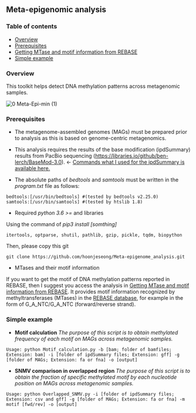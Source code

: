 ## __Meta-epigenomic analysis__

### __Table of contents__

- [Overview](https://github.com/hoonjeseong/Meta-epigenome_analysis/blob/main/README.md#overview)
- [Prerequisites](https://github.com/hoonjeseong/Meta-epigenome_analysis/blob/main/README.md#prerequisites)
- [Getting MTase and motif information from REBASE](https://github.com/hoonjeseong/Meta-epigenome_analysis/blob/main/utils/MTase_REBASE.md)
- [Simple example](https://github.com/hoonjeseong/Meta-epigenome_analysis/blob/main/README.md#simple-example)

### __Overview__

This toolkit helps detect DNA methylation patterns across metagenomic samples.

![0  Meta-Epi-min (1)](https://user-images.githubusercontent.com/39515472/143376782-f68a5aff-681a-4fc2-ad26-4c01439521b9.png)

### __Prerequisites__

- The metagenome-assembled genomes (MAGs) must be prepared prior to analysis as this is based on genome-centric metagenomics.
- This analysis requires the results of the base modification (ipdSummary) results from PacBio sequencing (https://libraries.io/github/ben-lerch/BaseMod-3.0). 
&larr; [Commands what I used for the ipdSummary is available here.](https://github.com/hoonjeseong/Meta-epigenome_analysis/blob/main/docs/tutorial-ipdSummary.md)

- The absolute paths of _bedtools_ and _samtools_ must be written in the _program.txt_ file as follows:

```
bedtools:[/usr/bin/bedtools] #(tested by bedtools v2.25.0)
samtools:[/usr/bin/samtools] #(tested by htslib 1.8)
 ```
 
- Required _python 3.6 >=_ and libraries

Using the command of _pip3 install [somthing]_

`itertools, optparse, shutil, pathlib, gzip, pickle, tqdm, biopython`

Then, please copy this git

`git clone https://github.com/hoonjeseong/Meta-epigenome_analysis.git`

- MTases and their motif information

If you want to get the motif of DNA methylation patterns reported in REBASE, then I suggest you access the analysis in [Getting MTase and motif information from REBASE](https://github.com/hoonjeseong/Meta-epigenome_analysis/blob/main/utils/MTase_REBASE.md). It provides motif information recognized by methyltransferases (MTases) in the [REBASE database](http://rebase.neb.com/rebase/rebase.html), for example in the form of G_A_NTC/G_A_NTC (forward/reverse strand).

### __Simple example__

- __Motif calculation__
_The purpose of this script is to obtain methylated frequency of each motif on MAGs across metagenomic samples._

`Usage: python Motif_calculation.py -b [bam; folder of bamfiles; Extension: bam] -i [folder of ipdSummary files; Extension: gff] -g [folder of MAGs; Extension: fa or fna] -o [output]`

- __SNMV comparison in overlapped region__
_The purpose of this script is to obtain the fraction of specific methylated motif by each nucleotide position on MAGs across metagenomic samples._

`Usage: python Overlapped_SNMV.py -i [folder of ipdSummary files; Extension: csv and gff] -g [folder of MAGs; Extension: fa or fna] -m motif [fwd/rev] -o [output]`




